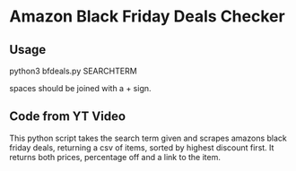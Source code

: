 # Amazon Black Friday Deals Checker

## Usage

python3 bfdeals.py SEARCHTERM

spaces should be joined with a + sign.

## Code from YT Video

This python script takes the search term given and scrapes amazons black friday deals, returning a csv of items, sorted by highest discount first. It returns both prices, percentage off and a link to the item.
